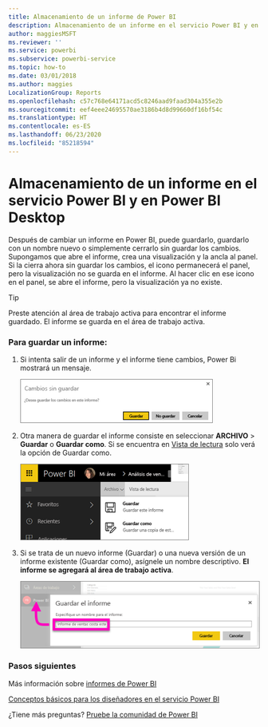```yaml
---
title: Almacenamiento de un informe de Power BI
description: Almacenamiento de un informe en el servicio Power BI y en Power BI Desktop
author: maggiesMSFT
ms.reviewer: ''
ms.service: powerbi
ms.subservice: powerbi-service
ms.topic: how-to
ms.date: 03/01/2018
ms.author: maggies
LocalizationGroup: Reports
ms.openlocfilehash: c57c768e64171acd5c8246aad9faad304a355e2b
ms.sourcegitcommit: eef4eee24695570ae3186b4d8d99660df16bf54c
ms.translationtype: HT
ms.contentlocale: es-ES
ms.lasthandoff: 06/23/2020
ms.locfileid: "85218594"
---
```

# <a name="save-a-report-in-power-bi-service-and-power-bi-desktop"></a>Almacenamiento de un informe en el servicio Power BI y en Power BI Desktop
Después de cambiar un informe en Power BI, puede guardarlo, guardarlo con un nombre nuevo o simplemente cerrarlo sin guardar los cambios. Supongamos que abre el informe, crea una visualización y la ancla al panel. Si la cierra ahora sin guardar los cambios, el icono permanecerá el panel, pero la visualización no se guarda en el informe. Al hacer clic en ese icono en el panel, se abre el informe, pero la visualización ya no existe.

> [!TIP]
> Preste atención al área de trabajo activa para encontrar el informe guardado. El informe se guarda en el área de trabajo activa.
> 
> 

### <a name="to-save-a-report"></a>Para guardar un informe:
1. Si intenta salir de un informe y el informe tiene cambios, Power Bi mostrará un mensaje.
   
   ![Guardar cambios](media/service-report-save/power-bi-unsaved.png)
2. Otra manera de guardar el informe consiste en seleccionar **ARCHIVO** \> **Guardar** o **Guardar como**. Si se encuentra en [Vista de lectura](../consumer/end-user-reading-view.md) solo verá la opción de Guardar como. 
   
   ![Guardado de informe](media/service-report-save/power-bi-save-new.png)
3. Si se trata de un nuevo informe (Guardar) o una nueva versión de un informe existente (Guardar como), asígnele un nombre descriptivo.  **El informe se agregará al área de trabajo activa**.
   
    ![Asignación de nombre al informe](media/service-report-save/power-bi-save-dialog.png)

### <a name="next-steps"></a>Pasos siguientes
Más información sobre [informes de Power BI](../consumer/end-user-reports.md)

[Conceptos básicos para los diseñadores en el servicio Power BI](../fundamentals/service-basic-concepts.md)

¿Tiene más preguntas? [Pruebe la comunidad de Power BI](https://community.powerbi.com/)
